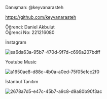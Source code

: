 Danışman: @keyvanarasteh

https://github.com/keyvanarasteh

Öğrenci: Daniel Akbulut   
Öğrenci No: 221216080


İnstagram

![ea6da63a-95b7-470d-9f7d-c696a207bdff](https://github.com/danielakbulut/mobilodev_/assets/152086868/f95a0b5f-d99e-42d7-bcce-dd3c98491f5c)



Youtube Music


![a1650ae8-d88c-4b0a-a0ed-75f05efcc2f0](https://github.com/danielakbulut/mobilodev_/assets/152086868/1d7996d4-669f-42e9-96b3-2ba0e7587879)


İstanbul Tanıtım

![2678a7d5-e47c-45b7-a9c8-d9a80b90f3ac](https://github.com/danielakbulut/mobilodev_/assets/152086868/b9f1771b-c9ad-4e23-b2eb-85458cb4be28)
